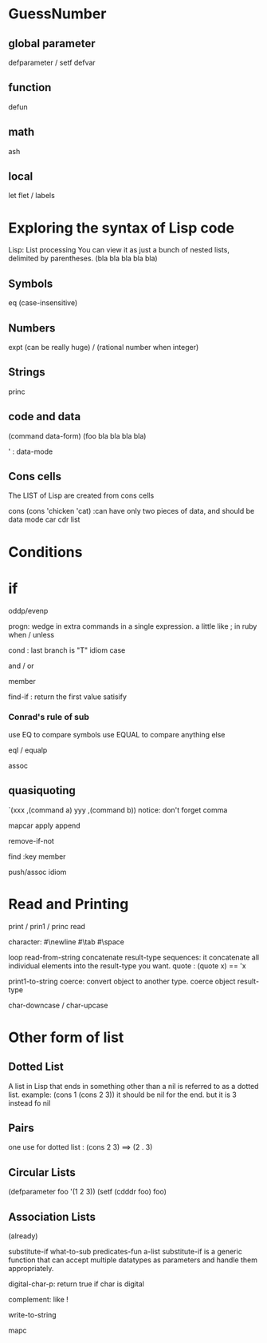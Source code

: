 # GuessNumber

## global parameter
defparameter / setf
defvar

## function
defun

## math
ash

## local
let
flet / labels


# Exploring the syntax of Lisp code

Lisp: List processing
You can view it as just a bunch of nested lists, delimited by parentheses.
(bla bla bla bla bla)

## Symbols
eq (case-insensitive)

## Numbers
expt (can be really huge)
/ (rational number when integer)

## Strings
princ

## code and data
(command data-form)
(foo     bla bla bla bla)

' : data-mode

## Cons cells
The LIST of Lisp are created from cons cells

cons
(cons 'chicken 'cat) :can have only two pieces of data, and should be data mode
car
cdr
list


# Conditions
if
=
oddp/evenp

progn: wedge in extra commands in a single expression. a little like ; in ruby
when / unless

cond : last branch is "T" idiom
case

and / or

member

find-if : return the first value satisify

### Conrad's rule of sub
use EQ to compare symbols
use EQUAL to compare anything else

eql / equalp

assoc

## quasiquoting

`(xxx ,(command a) yyy ,(command b))
notice: don't forget comma	

mapcar
apply
append

remove-if-not

find :key
member

push/assoc idiom

# Read and Printing

print / prin1 / princ
read

character: #\newline #\tab #\space

loop
read-from-string
concatenate result-type sequences: it concatenate all individual elements into the result-type you want.
quote : (quote x) == 'x

print1-to-string
coerce: convert object to another type. coerce object result-type

char-downcase / char-upcase

# Other form of list

## Dotted List
A list in Lisp that ends in something other than a nil is referred to as a dotted list. example:
(cons 1 (cons 2 3))
it should be nil for the end. but it is 3 instead fo nil

## Pairs
one use for dotted list : (cons 2 3) ==> (2 . 3)

## Circular Lists
(defparameter foo '(1 2 3))
(setf (cdddr foo) foo)

## Association Lists
(already)

substitute-if what-to-sub predicates-fun a-list
substitute-if is a generic function that can accept multiple datatypes as parameters and handle them appropriately.

digital-char-p: return true if char is digital

complement: like !

write-to-string

mapc